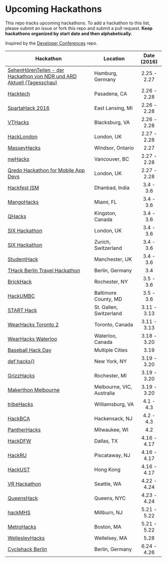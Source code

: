 Upcoming Hackathons
=====================

This repo tracks upcoming hackathons. To add a hackathon to this list, please submit an issue or fork this repo and submit a pull request. **Keep hackathons organized by start date and then alphabetically.**

Inspired by the [Developer Conferences](https://github.com/MurtzaM/Developer-Conferences) repo.

| Hackathon                                                | Location        | Date (2016)            |
| -------------------------------------------------------------- |-------------  | :---------------------:|
| [SehenHörenTeilen - der Hackathon von NDR und ARD Aktuell (Tagesschau)](https://www.eventbrite.com/e/sehenhorenteilen-der-hackathon-von-ndr-und-ard-aktuell-tagesschau-tickets-20415513350) | Hamburg, Germany | 2.25 - 2.27 |
| [Hacktech](http://hacktech.io/) | Pasadena, CA | 2.26 - 2.28 |
| [SpartaHack 2016](https://spartahack.com/) | East Lansing, MI | 2.26 - 2.28 |
| [VTHacks](http://www.vthacks.com/) | Blacksburg, VA | 2.26 - 2.28 |
| [HackLondon](https://hacklondon.org/) | London, UK | 2.27 - 2.28 |
| [MasseyHacks](https://bit.ly/masseyhacks/) | Windsor, Ontario | 2.27 |
| [nwHacks](https://www.nwhacks.io/) | Vancouver, BC | 2.27 - 2.28 |
| [Qredo Hackathon for Mobile App Devs](https://www.eventbrite.co.uk/e/qredo-hackathon-for-mobile-app-developers-tickets-19602719261/) | London, UK | 2.27 - 2.28 |
| [Hackfest ISM](http://www.hackfestism.org/) | Dhanbad, India | 3.4 - 3.6 |
| [MangoHacks](http://mangohacks.com/) | Miami, FL| 3.4 - 3.6 |
| [QHacks](http://qhacks.io/) | Kingston, Canada | 3.4 - 3.6 |
| [SIX Hackathon](http://www.six-group.com/about/en/site/hackathon.html) | London, UK| 3.4 - 3.6 |
| [SIX Hackathon](http://www.six-group.com/about/en/site/hackathon.html) | Zurich, Switzerland | 3.4 - 3.6 |
| [StudentHack](https://studenthack.com/) | Manchester, UK | 3.4 - 3.6 |
| [THack Berlin Travel Hackathon](https://www.eventbrite.com/e/thack-berlin-travel-hackathon-tickets-20834398246) | Berlin, Germany | 3.4 |
| [BrickHack](https://brickhack.io/) | Rochester, NY | 3.5 - 3.6 |
| [HackUMBC](https://hackumbc.org/) | Baltimore County, MD | 3.5 - 3.6 |
| [START Hack](http://starthack.ch/) | St. Gallen, Switzerland | 3.11 - 3.13 |
| [WearHacks Toronto 2](https://wearhackstoronto.splashthat.com/) | Toronto, Canada | 3.11 - 3.13 |
| [WearHacks Waterloo](http://waterloo.wearhacks.com/) | Waterloo, Canada | 3.18 - 3.20 |
| [Baseball Hack Day](http://www.baseballhackday.com/) | Multiple Cities | 3.19 |
| [def hacks()](http://defhacks.xyz) | New York, NY | 3.19 - 3.20 |
| [GrizzHacks](http://grizzhacks.com) | Rochester, MI | 3.19 - 3.20 |
| [Makerthon Melbourne](https://makerthonMelbourne.com/) | Melbourne, VIC, Australia | 3.19 - 3.20 |
| [tribeHacks](http://www.tribehacks.com/) | Williamsburg, VA | 4.1 - 4.3 |
| [HackBCA](http://hackbca.com) | Hackensack, NJ | 4.2 - 4.3 |
| [PantherHacks](http://pantherhacks.org/) | Milwaukee, WI | 4.2 |
| [HackDFW](http://hackdfw.com/) | Dallas, TX | 4.16 - 4.17 |
| [HackRU](http://hackru.org/) | Piscataway, NJ | 4.16 - 4.17 |
| [HackUST](http://hack.ust.hk/) | Hong Kong | 4.16 - 4.17 |
| [VR Hackathon](http://vrhackathon.com/seattle.html) | Seattle, WA | 4.22 - 4.24 |
| [QueensHack](https://queenshack.nyc) | Queens, NYC | 4.23 - 4.24 |
| [hackMHS](http://hackmhs.com/) | Millburn, NJ | 5.21 - 5.22 |
| [MetroHacks](http://metrohacks.co) | Boston, MA | 5.21 - 5.22 |
| [WellesleyHacks](http://wellesleyhacks.com/) | Wellelsey, MA | 5.28 |
| [Cyclehack Berlin](http://cyclehackberlin.de) | Berlin, Germany | 6.24 - 4.26 |
